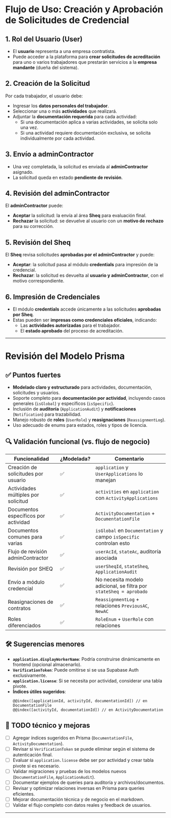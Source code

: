 # Flujo de Uso: Creación y Aprobación de Solicitudes de Credencial

## 1. Rol del Usuario (User)

- El **usuario** representa a una empresa contratista.
- Puede acceder a la plataforma para **crear solicitudes de acreditación** para uno o varios trabajadores que prestarán servicios a la **empresa mandante** (dueña del sistema).

## 2. Creación de la Solicitud

Por cada trabajador, el usuario debe:

- Ingresar los **datos personales del trabajador**.
- Seleccionar una o más **actividades** que realizará.
- Adjuntar la **documentación requerida** para cada actividad:
  - Si una documentación aplica a varias actividades, se solicita solo una vez.
  - Si una actividad requiere documentación exclusiva, se solicita individualmente por cada actividad.

## 3. Envío a adminContractor

- Una vez completada, la solicitud es enviada al **adminContractor** asignado.
- La solicitud queda en estado **pendiente de revisión**.

## 4. Revisión del adminContractor

El **adminContractor** puede:

- **Aceptar** la solicitud: la envía al área **Sheq** para evaluación final.
- **Rechazar** la solicitud: se devuelve al usuario con un **motivo de rechazo** para su corrección.

## 5. Revisión del Sheq

El **Sheq** revisa solicitudes **aprobadas por el adminContractor** y puede:

- **Aceptar**: la solicitud pasa al módulo **credentials** para impresión de la credencial.
- **Rechazar**: la solicitud es devuelta al **usuario y adminContractor**, con el motivo correspondiente.

## 6. Impresión de Credenciales

- El módulo **credentials** accede únicamente a las solicitudes **aprobadas por Sheq**.
- Estas pueden ser **impresas como credenciales oficiales**, indicando:
  - Las **actividades autorizadas** para el trabajador.
  - El **estado aprobado** del proceso de acreditación.

---

# Revisión del Modelo Prisma

## ✅ Puntos fuertes

- **Modelado claro y estructurado** para actividades, documentación, solicitudes y usuarios.
- Soporte completo para **documentación por actividad**, incluyendo casos generales (`isGlobal`) y específicos (`isSpecific`).
- Inclusión de **auditoría** (`ApplicationAudit`) y **notificaciones** (`Notification`) para trazabilidad.
- Manejo robusto de **roles** (`UserRole`) y **reasignaciones** (`ReassignmentLog`).
- Uso adecuado de enums para estados, roles y tipos de licencia.

## 🔍 Validación funcional (vs. flujo de negocio)

| Funcionalidad                        | ¿Modelada? | Comentario                                                         |
| ------------------------------------ | ---------- | ------------------------------------------------------------------ |
| Creación de solicitudes por usuario  | ✅         | `application` y `UserApplications` lo manejan                      |
| Actividades múltiples por solicitud  | ✅         | `activities` en `application` con `ActivityApplications`           |
| Documentos específicos por actividad | ✅         | `ActivityDocumentation` + `DocumentationFile`                      |
| Documentos comunes para varias       | ✅         | `isGlobal` en `Documentation` y campo `isSpecific` controlan esto  |
| Flujo de revisión adminContractor    | ✅         | `userAcId`, `stateAc`, auditoría asociada                          |
| Revisión por SHEQ                    | ✅         | `userSheqId`, `stateSheq`, `ApplicationAudit`                      |
| Envío a módulo credencial            | ✅         | No necesita modelo adicional, se filtra por `stateSheq = aprobado` |
| Reasignaciones de contratos          | ✅         | `ReassignmentLog` + relaciones `PreviousAC`, `NewAC`               |
| Roles diferenciados                  | ✅         | `RoleEnum` + `UserRole` con relaciones                             |

## 🛠️ Sugerencias menores

- **`application.displayWorkerName`**: Podría construirse dinámicamente en frontend (opcional almacenarlo).
- **`VerificationToken`**: Puede omitirse si se usa Supabase Auth exclusivamente.
- **`application.license`**: Si se necesita por actividad, considerar una tabla pivote.
- **Índices útiles sugeridos**:
  ```prisma
  @@index([applicationId, activityId, documentationId]) // en DocumentationFile
  @@index([activityId, documentationId]) // en ActivityDocumentation
  ```

## 📝 TODO técnico y mejoras

- [ ] Agregar índices sugeridos en Prisma (`DocumentationFile`, `ActivityDocumentation`).
- [ ] Revisar si `VerificationToken` se puede eliminar según el sistema de autenticación final.
- [ ] Evaluar si `application.license` debe ser por actividad y crear tabla pivote si es necesario.
- [ ] Validar migraciones y pruebas de los modelos nuevos (`DocumentationFile`, `ApplicationAudit`).
- [ ] Documentar ejemplos de queries para auditoría y archivos/documentos.
- [ ] Revisar y optimizar relaciones inversas en Prisma para queries eficientes.
- [ ] Mejorar documentación técnica y de negocio en el markdown.
- [ ] Validar el flujo completo con datos reales y feedback de usuarios.

---
